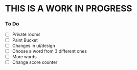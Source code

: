 # THIS IS A WORK IN PROGRESS

### To Do

- [ ] Private rooms
- [ ] Paint Bucket
- [ ] Changes in ui/design
- [ ] Choose a word from 3 different ones
- [ ] More words
- [ ] Change score counter
